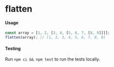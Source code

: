 # flatten
#### Usage
```JavaScript
const array = [1, 2, [3, 4, [5, 6, 7, [8, 9]]]];
flatten(array); // [1, 2, 3, 4, 5, 6, 7, 8, 9]
```
#### Testing
Run `npm ci && npm test` to run the tests locally.

